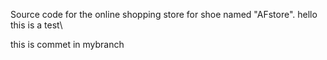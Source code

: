 Source code for the online shopping store for shoe named "AFstore".
hello this is a test\


this is commet in mybranch
